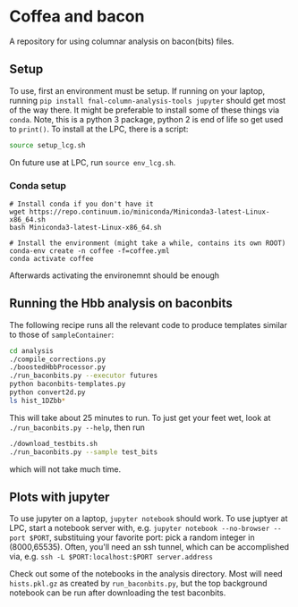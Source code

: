 # Coffea and bacon
A repository for using columnar analysis on bacon(bits) files.

## Setup
To use, first an environment must be setup.  If running on your laptop, running
`pip install fnal-column-analysis-tools jupyter` should get most of the way there.
It might be preferable to install some of these things via `conda`.  Note, this is
a python 3 package, python 2 is end of life so get used to `print()`.
To install at the LPC, there is a script:
```bash
source setup_lcg.sh
```
On future use at LPC, run `source env_lcg.sh`.

### Conda setup
```
# Install conda if you don't have it
wget https://repo.continuum.io/miniconda/Miniconda3-latest-Linux-x86_64.sh
bash Miniconda3-latest-Linux-x86_64.sh
```
``` 
# Install the environment (might take a while, contains its own ROOT)
conda-env create -n coffee -f=coffee.yml
conda activate coffee
```
Afterwards activating the environemnt should be enough

## Running the Hbb analysis on baconbits
The following recipe runs all the relevant code to produce templates similar to those of `sampleContainer`:
```bash
cd analysis
./compile_corrections.py
./boostedHbbProcessor.py
./run_baconbits.py --executor futures
python baconbits-templates.py
python convert2d.py
ls hist_1DZbb*
```
This will take about 25 minutes to run.  To just get your feet wet, look at `./run_baconbits.py --help`, then run
```bash
./download_testbits.sh
./run_baconbits.py --sample test_bits
```
which will not take much time.

## Plots with jupyter
To use jupyter on a laptop, `jupyter notebook` should work.
To use juptyer at LPC, start a notebook server with, e.g. `jupyter notebook --no-browser --port $PORT`,
substituing your favorite port: pick a random integer in (8000,65535).
Often, you'll need an ssh tunnel, which can be accomplished via, e.g. `ssh -L $PORT:localhost:$PORT server.address`

Check out some of the notebooks in the analysis directory.  Most will need `hists.pkl.gz` as created by `run_baconbits.py`,
but the top background notebook can be run after downloading the test baconbits.

